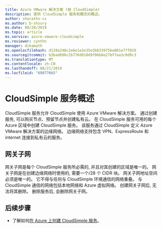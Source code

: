 ```yaml
---
title: Azure VMware 解决方案 (按 CloudSimple)
description: 提供 CloudSimple 服务和概念的概述。
author: sharaths-cs
ms.author: b-shsury
ms.date: 08/20/2019
ms.topic: article
ms.service: azure-vmware-cloudsimple
ms.reviewer: cynthn
manager: dikamath
ms.openlocfilehash: d128a248c2e6e1e2e35e3b633975ba081e77f028
ms.sourcegitcommit: b3bad696c2b776d018d9f06b6e27bffaa3c0d9c3
ms.translationtype: MT
ms.contentlocale: zh-CN
ms.lasthandoff: 08/21/2019
ms.locfileid: "69877665"
---
```

# <a name="cloudsimple-service-overview"></a>CloudSimple 服务概述

CloudSimple 服务允许 CloudSimple 使用 Azure VMware 解决方案。  通过创建服务, 可以购买节点、预留节点并创建私有云。  在 CloudSimple 服务可用的每个 Azure 区域中创建 CloudSimple 服务。 该服务通过 CloudSimple 定义 Azure VMware 解决方案的边缘网络。 边缘网络支持包含 VPN、ExpressRoute 和 internet 连接到私有云的服务。

## <a name="gateway-subnet"></a>网关子网

网关子网是每个 CloudSimple 服务所必需的, 并且对其创建的区域是唯一的。 网关子网是在创建边缘网络时使用的, 需要一个/28 个 CIDR 块。  网关子网地址空间必须是唯一的。 它不得与任何与 CloudSimple 环境通信的网络重叠。 与 CloudSimple 通信的网络包括本地网络和 Azure 虚拟网络。  创建网关子网后, 无法将其删除。  删除服务后, 会删除网关子网。

## <a name="next-steps"></a>后续步骤

* 了解如何[在 Azure 上创建 CloudSimple 服务](quickstart-create-cloudsimple-service.md)。
